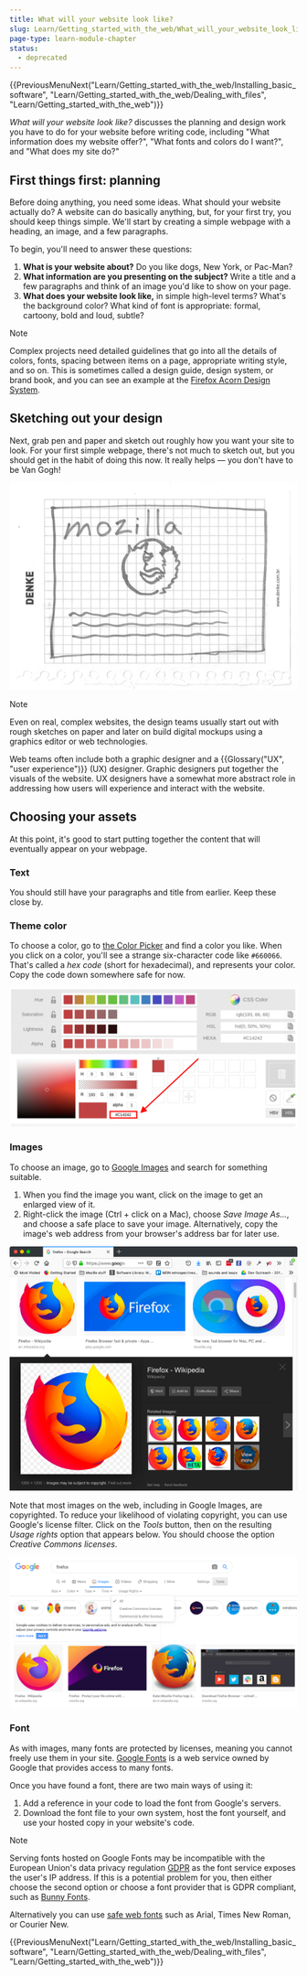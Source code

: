 ```yaml
---
title: What will your website look like?
slug: Learn/Getting_started_with_the_web/What_will_your_website_look_like
page-type: learn-module-chapter
status:
  - deprecated
---
```


{{PreviousMenuNext("Learn/Getting_started_with_the_web/Installing_basic_software", "Learn/Getting_started_with_the_web/Dealing_with_files", "Learn/Getting_started_with_the_web")}}

_What will your website look like?_ discusses the planning and design work you have to do for your website before writing code, including "What information does my website offer?", "What fonts and colors do I want?", and "What does my site do?"

## First things first: planning

Before doing anything, you need some ideas. What should your website actually do? A website can do basically anything, but, for your first try, you should keep things simple. We'll start by creating a simple webpage with a heading, an image, and a few paragraphs.

To begin, you'll need to answer these questions:

1. **What is your website about?** Do you like dogs, New York, or Pac-Man?
2. **What information are you presenting on the subject?** Write a title and a few paragraphs and think of an image you'd like to show on your page.
3. **What does your website look like,** in simple high-level terms? What's the background color? What kind of font is appropriate: formal, cartoony, bold and loud, subtle?

> [!NOTE]
> Complex projects need detailed guidelines that go into all the details of colors, fonts, spacing between items on a page, appropriate writing style, and so on. This is sometimes called a design guide, design system, or brand book, and you can see an example at the [Firefox Acorn Design System](https://acorn.firefox.com/latest/).

## Sketching out your design

Next, grab pen and paper and sketch out roughly how you want your site to look. For your first simple webpage, there's not much to sketch out, but you should get in the habit of doing this now. It really helps — you don't have to be Van Gogh!

![A rough drawing and sketch of a website on paper](website-drawing-scan.png)

> [!NOTE]
> Even on real, complex websites, the design teams usually start out with rough sketches on paper and later on build digital mockups using a graphics editor or web technologies.
>
> Web teams often include both a graphic designer and a {{Glossary("UX", "user experience")}} (UX) designer. Graphic designers put together the visuals of the website. UX designers have a somewhat more abstract role in addressing how users will experience and interact with the website.

## Choosing your assets

At this point, it's good to start putting together the content that will eventually appear on your webpage.

### Text

You should still have your paragraphs and title from earlier. Keep these close by.

### Theme color

To choose a color, go to [the Color Picker](/en-US/docs/Web/CSS/CSS_colors/Color_picker_tool) and find a color you like. When you click on a color, you'll see a strange six-character code like `#660066`. That's called a _hex code_ (short for hexadecimal), and represents your color. Copy the code down somewhere safe for now.

![Color-Picker-Tool on MDN Docs website with RGB, HSL, and HEX colors ](color-picker.png)

### Images

To choose an image, go to [Google Images](https://www.google.com/imghp) and search for something suitable.

1. When you find the image you want, click on the image to get an enlarged view of it.
2. Right-click the image (Ctrl + click on a Mac), choose _Save Image As…_, and choose a safe place to save your image. Alternatively, copy the image's web address from your browser's address bar for later use.

![Search results for a search term on Google Images](updated-google-images.png)

Note that most images on the web, including in Google Images, are copyrighted. To reduce your likelihood of violating copyright, you can use Google's license filter. Click on the _Tools_ button, then on the resulting _Usage rights_ option that appears below. You should choose the option _Creative Commons licenses_.

![Filtered search results to get images of Creative Commons Licenses on Google Images](updated-google-images-licensing.png)

### Font

As with images, many fonts are protected by licenses, meaning you cannot freely use them in your site. [Google Fonts](https://developers.google.com/fonts) is a web service owned by Google that provides access to many fonts.

Once you have found a font, there are two main ways of using it:

1. Add a reference in your code to load the font from Google's servers.
2. Download the font file to your own system, host the font yourself, and use your hosted copy in your website's code.

> [!NOTE]
> Serving fonts hosted on Google Fonts may be incompatible with the European Union's data privacy regulation [GDPR](https://gdpr.eu/) as the font service exposes the user's IP address. If this is a potential problem for you, then either choose the second option or choose a font provider that is GDPR compliant, such as [Bunny Fonts](https://fonts.bunny.net/about).

Alternatively you can use [safe web fonts](https://web.mit.edu/jmorzins/www/fonts.html) such as Arial, Times New Roman, or Courier New.

{{PreviousMenuNext("Learn/Getting_started_with_the_web/Installing_basic_software", "Learn/Getting_started_with_the_web/Dealing_with_files", "Learn/Getting_started_with_the_web")}}
